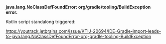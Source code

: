 **java.lang.NoClassDefFoundError: org/gradle/tooling/BuildException error.**

Kotlin script standalong triggered:

https://youtrack.jetbrains.com/issue/KTIJ-20694/IDE-Gradle-import-leads-to-java.lang.NoClassDefFoundError-org-gradle-tooling-BuildException
